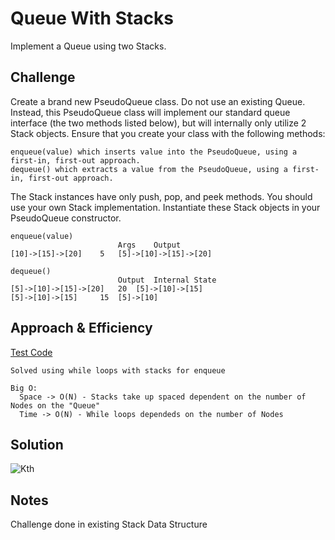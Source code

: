 # Queue With Stacks

Implement a Queue using two Stacks.

## Challenge

Create a brand new PseudoQueue class. Do not use an existing Queue. Instead, this PseudoQueue class will implement our standard queue interface (the two methods listed below), but will internally only utilize 2 Stack objects. Ensure that you create your class with the following methods:

    enqueue(value) which inserts value into the PseudoQueue, using a first-in, first-out approach.
    dequeue() which extracts a value from the PseudoQueue, using a first-in, first-out approach.

The Stack instances have only push, pop, and peek methods. You should use your own Stack implementation. Instantiate these Stack objects in your PseudoQueue constructor.

    enqueue(value)
	                        Args 	Output
    [10]->[15]->[20] 	5 	[5]->[10]->[15]->[20]
  
    dequeue()
  	                        Output 	Internal State
    [5]->[10]->[15]->[20] 	20 	[5]->[10]->[15]
    [5]->[10]->[15] 	15 	[5]->[10]
        
## Approach & Efficiency

[Test Code](../../../test/java/QueueWithStacks)

    Solved using while loops with stacks for enqueue

    Big O:
      Space -> O(N) - Stacks take up spaced dependent on the number of Nodes on the "Queue"
      Time -> O(N) - While loops dependeds on the number of Nodes

## Solution

![Kth](../../../../../../assets/queue_with_stacks.jpg)

## Notes

Challenge done in existing Stack Data Structure